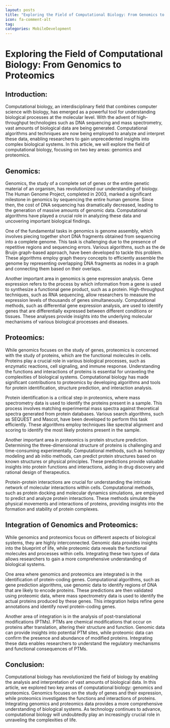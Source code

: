 ```yaml
---
layout: posts
title: "Exploring the Field of Computational Biology: From Genomics to Proteomics"
icon: fa-comment-alt
tag:      
categories: MobileDevelopment
---
```



# Exploring the Field of Computational Biology: From Genomics to Proteomics

## Introduction:

Computational biology, an interdisciplinary field that combines computer science with biology, has emerged as a powerful tool for understanding biological processes at the molecular level. With the advent of high-throughput technologies such as DNA sequencing and mass spectrometry, vast amounts of biological data are being generated. Computational algorithms and techniques are now being employed to analyze and interpret these data, enabling researchers to gain unprecedented insights into complex biological systems. In this article, we will explore the field of computational biology, focusing on two key areas: genomics and proteomics.

## Genomics:

Genomics, the study of a complete set of genes or the entire genetic material of an organism, has revolutionized our understanding of biology. The Human Genome Project, completed in 2003, marked a significant milestone in genomics by sequencing the entire human genome. Since then, the cost of DNA sequencing has dramatically decreased, leading to the generation of massive amounts of genomic data. Computational algorithms have played a crucial role in analyzing these data and uncovering important biological findings.

One of the fundamental tasks in genomics is genome assembly, which involves piecing together short DNA fragments obtained from sequencing into a complete genome. This task is challenging due to the presence of repetitive regions and sequencing errors. Various algorithms, such as the de Bruijn graph-based approach, have been developed to tackle this problem. These algorithms employ graph theory concepts to efficiently assemble the genome by representing overlapping DNA fragments as nodes in a graph and connecting them based on their overlaps.

Another important area in genomics is gene expression analysis. Gene expression refers to the process by which information from a gene is used to synthesize a functional gene product, such as a protein. High-throughput techniques, such as RNA sequencing, allow researchers to measure the expression levels of thousands of genes simultaneously. Computational methods, such as differential gene expression analysis, are used to identify genes that are differentially expressed between different conditions or tissues. These analyses provide insights into the underlying molecular mechanisms of various biological processes and diseases.

## Proteomics:

While genomics focuses on the study of genes, proteomics is concerned with the study of proteins, which are the functional molecules in cells. Proteins play a crucial role in various biological processes, such as enzymatic reactions, cell signaling, and immune response. Understanding the functions and interactions of proteins is essential for unraveling the complexities of biological systems. Computational biology has made significant contributions to proteomics by developing algorithms and tools for protein identification, structure prediction, and interaction analysis.

Protein identification is a critical step in proteomics, where mass spectrometry data is used to identify the proteins present in a sample. This process involves matching experimental mass spectra against theoretical spectra generated from protein databases. Various search algorithms, such as SEQUEST and Mascot, have been developed to perform this task efficiently. These algorithms employ techniques like spectral alignment and scoring to identify the most likely proteins present in the sample.

Another important area in proteomics is protein structure prediction. Determining the three-dimensional structure of proteins is challenging and time-consuming experimentally. Computational methods, such as homology modeling and ab initio methods, can predict protein structures based on known structures or physical principles. These predictions provide valuable insights into protein functions and interactions, aiding in drug discovery and rational design of therapeutics.

Protein-protein interactions are crucial for understanding the intricate network of molecular interactions within cells. Computational methods, such as protein docking and molecular dynamics simulations, are employed to predict and analyze protein interactions. These methods simulate the physical movements and interactions of proteins, providing insights into the formation and stability of protein complexes.

## Integration of Genomics and Proteomics:

While genomics and proteomics focus on different aspects of biological systems, they are highly interconnected. Genomic data provides insights into the blueprint of life, while proteomic data reveals the functional molecules and processes within cells. Integrating these two types of data allows researchers to gain a more comprehensive understanding of biological systems.

One area where genomics and proteomics are integrated is in the identification of protein-coding genes. Computational algorithms, such as gene prediction algorithms, use genomic data to identify regions of DNA that are likely to encode proteins. These predictions are then validated using proteomic data, where mass spectrometry data is used to identify the actual proteins produced by these genes. This integration helps refine gene annotations and identify novel protein-coding genes.

Another area of integration is in the analysis of post-translational modifications (PTMs). PTMs are chemical modifications that occur on proteins after translation, altering their structure and function. Genomic data can provide insights into potential PTM sites, while proteomic data can confirm the presence and abundance of modified proteins. Integrating these data enables researchers to understand the regulatory mechanisms and functional consequences of PTMs.

## Conclusion:

Computational biology has revolutionized the field of biology by enabling the analysis and interpretation of vast amounts of biological data. In this article, we explored two key areas of computational biology: genomics and proteomics. Genomics focuses on the study of genes and their expression, while proteomics investigates the functions and interactions of proteins. Integrating genomics and proteomics data provides a more comprehensive understanding of biological systems. As technology continues to advance, computational biology will undoubtedly play an increasingly crucial role in unraveling the complexities of life.